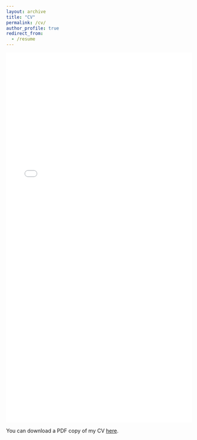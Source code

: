 ```yaml
---
layout: archive
title: "CV"
permalink: /cv/
author_profile: true
redirect_from:
  - /resume
---
```


<iframe src="/files/Grawe_Alexander_Academic_CV_en.pdf" width="100%" height="1000" frameborder="no" border="0" marginwidth="0" marginheight="0"></iframe>

You can download a PDF copy of my CV [here](/files/Grawe_Alexander_Academic_CV_en.pdf).